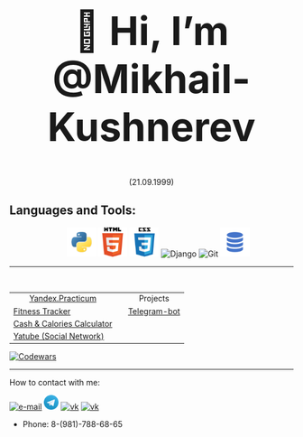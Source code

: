 <h1 align="center" style="font-size: 500%;">
  👋 Hi, I’m @Mikhail-Kushnerev 
</h1>
<p align="center"> (21.09.1999) </p>

## Languages and Tools:  
<ul align="center">
  <img
        alt="Python" 
        width="52px" 
        src="https://raw.githubusercontent.com/github/explore/80688e429a7d4ef2fca1e82350fe8e3517d3494d/topics/python/python.png" 
        />
  <img
        alt="HTML5" 
        width="52px" 
        src="https://raw.githubusercontent.com/github/explore/80688e429a7d4ef2fca1e82350fe8e3517d3494d/topics/html/html.png" 
        />
  <img
        alt="CSS" 
        width="52px" 
        src="https://raw.githubusercontent.com/github/explore/80688e429a7d4ef2fca1e82350fe8e3517d3494d/topics/css/css.png" 
        />      
  <img
        alt="Django" 
        width="52px" 
        src="https://www.bairesdev.com/wp-content/uploads/2019/04/img-django-logo.png" 
        />
  <img
        alt="Git" 
        width="52px" 
        src="https://stacksnap.com/media/git.png" 
        />
  <img
        alt="SQL" 
        width="52px" 
        src="https://raw.githubusercontent.com/github/explore/80688e429a7d4ef2fca1e82350fe8e3517d3494d/topics/sql/sql.png" 
        />  
</ul>  
<hr>
<br />

<table align="center" cols="3">
  <tr align="center">
    <td>
      <a href="https://practicum.yandex.ru/trainer/python-developer-plus/lesson/91c0af5b-d616-47e9-81ba-01ed0d62910c/"> Yandex.Practicum </a> 
    </td>
    <td> </td>
    <td>
      <a> Projects </a>
    </td>
  </tr>
  <tr>
    <td>
      <a href="https://github.com/Mikhail-Kushnerev/Fitness-Tracker"> Fitness Tracker </a> 
    </td>
    <td> </td>
    <td>
      <a href="https://github.com/Mikhail-Kushnerev/Pizza-bot"> Telegram-bot </a>
    </td>
  </tr>
  <tr>
    <td>
      <a href="https://github.com/Mikhail-Kushnerev/Calculator-of-Money-and-Calories"> Cash & Calories Calculator </a> 
    </td>
    <td> </td>
    <td>
      <a>  </a>
    </td>
  </tr>  
  <tr>
    <td>
      <a href="https://github.com/Mikhail-Kushnerev/hw05_final)"> Yatube (Social Network) </a> 
    </td>
    <td></td>
    <td>
      <a>  </a>
    </td>
  </tr>   
</table>

[![Codewars](https://www.codewars.com/users/Mikhail-Kushnerev/badges/large)](https://www.codewars.com/users/Mikhail-Kushnerev)
____
How to contact with me:  

[<img 
  aling="right" 
  alt="e-mail" 
  width="26px" 
  src="https://avatars.mds.yandex.net/get-yapic/65952/enc-15316b863572ed0621d22e21b5015b6240d1ce8bc24252de87363a92be86f01b/islands-retina-50" 
  />](mailto:mikushnerev@yandex.ru)
[<img 
  aling="right" 
  alt="telegram" 
  width="26px" 
  src="https://raw.githubusercontent.com/github/explore/80688e429a7d4ef2fca1e82350fe8e3517d3494d/topics/telegram/telegram.png" 
  />](https://t.me/mikushnerev)
[<img 
  aling="right" 
  alt="vk" 
  width="26px" 
  src="https://www.dropbox.com/team/team_logo/dbtid%3AAACHQZx4adzBZiBCpy7P4xtzn3UNxr-wcoE?v=1634126598663" 
  />](https://vk.com/killermuxa)
[<img 
  aling="right" 
  alt="vk" 
  width="26px" 
  src="https://discord.com/assets/145dc557845548a36a82337912ca3ac5.svg"
  />](https://discordapp.com/users/282964963335602177/)  
  - Phone: 8-(981)-788-68-65
<!---
Mikhail-Kushnerev/Mikhail-Kushnerev is a ✨ special ✨ repository because its `README.md` (this file) appears on your GitHub profile.
You can click the Preview link to take a look at your changes.
--->
